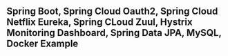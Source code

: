 ## Spring Boot, Spring Cloud Oauth2, Spring Cloud Netflix Eureka, Spring CLoud Zuul, Hystrix Monitoring Dashboard, Spring Data JPA, MySQL, Docker Example
